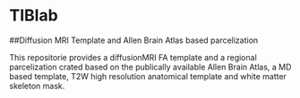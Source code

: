 # TIBlab
##Diffusion MRI Template and Allen Brain Atlas based parcelization

This repositorie provides a diffusionMRI FA template and a regional parcelization crated based on the publically available Allen Brain Atlas, a MD based template, T2W high resolution anatomical template and white matter skeleton mask.
